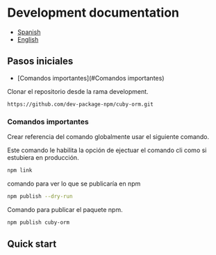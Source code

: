 # Development documentation

* [Spanish](#pasos-iniciales)
* [English](#quick-start)

## Pasos iniciales

* [Comandos importantes](#Comandos importantes)

Clonar el repositorio desde la rama development.

```
https://github.com/dev-package-npm/cuby-orm.git
```

### Comandos importantes

Crear referencia del comando globalmente usar el siguiente comando.

Este comando le habilita la opción de ejectuar el comando cli como si estubiera en producción.

```bash
npm link
```

comando para ver lo que se publicaría en npm

```bash
npm publish --dry-run
```



Comando para publicar el paquete npm.

```bash
npm publish cuby-orm
```


## Quick start
